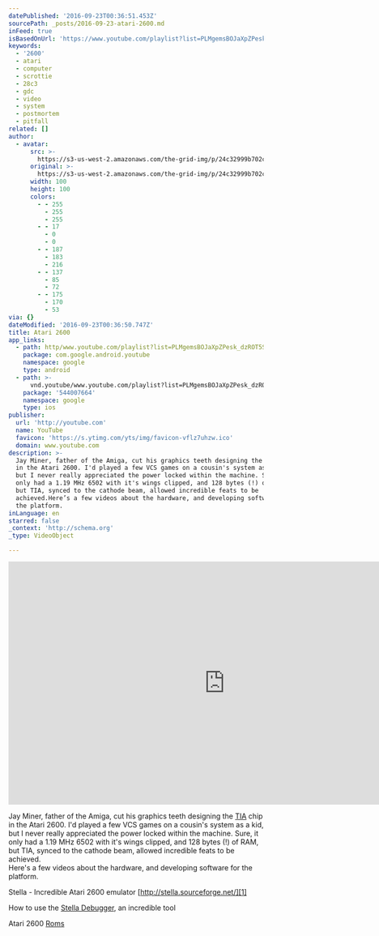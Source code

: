 ```yaml
---
datePublished: '2016-09-23T00:36:51.453Z'
sourcePath: _posts/2016-09-23-atari-2600.md
inFeed: true
isBasedOnUrl: 'https://www.youtube.com/playlist?list=PLMgemsBOJaXpZPesk_dzROT5S7ewlz7Fv'
keywords:
  - '2600'
  - atari
  - computer
  - scrottie
  - 28c3
  - gdc
  - video
  - system
  - postmortem
  - pitfall
related: []
author:
  - avatar:
      src: >-
        https://s3-us-west-2.amazonaws.com/the-grid-img/p/24c32999b702ca2456f378705d038475edc894cf.jpg
      original: >-
        https://s3-us-west-2.amazonaws.com/the-grid-img/p/24c32999b702ca2456f378705d038475edc894cf.jpg
      width: 100
      height: 100
      colors:
        - - 255
          - 255
          - 255
        - - 17
          - 0
          - 0
        - - 187
          - 183
          - 216
        - - 137
          - 85
          - 72
        - - 175
          - 170
          - 53
via: {}
dateModified: '2016-09-23T00:36:50.747Z'
title: Atari 2600
app_links:
  - path: http/www.youtube.com/playlist?list=PLMgemsBOJaXpZPesk_dzROT5S7ewlz7Fv
    package: com.google.android.youtube
    namespace: google
    type: android
  - path: >-
      vnd.youtube/www.youtube.com/playlist?list=PLMgemsBOJaXpZPesk_dzROT5S7ewlz7Fv
    package: '544007664'
    namespace: google
    type: ios
publisher:
  url: 'http://youtube.com'
  name: YouTube
  favicon: 'https://s.ytimg.com/yts/img/favicon-vflz7uhzw.ico'
  domain: www.youtube.com
description: >-
  Jay Miner, father of the Amiga, cut his graphics teeth designing the TIA chip
  in the Atari 2600. I'd played a few VCS games on a cousin's system as a kid,
  but I never really appreciated the power locked within the machine. Sure, it
  only had a 1.19 MHz 6502 with it's wings clipped, and 128 bytes (!) of RAM,
  but TIA, synced to the cathode beam, allowed incredible feats to be
  achieved.Here’s a few videos about the hardware, and developing software for
  the platform.
inLanguage: en
starred: false
_context: 'http://schema.org'
_type: VideoObject

---
```

<iframe src="https://cdn.embedly.com/widgets/media.html?src=http%3A%2F%2Fwww.youtube.com%2Fembed%2Fvideoseries%3Flist%3DPLMgemsBOJaXpZPesk_dzROT5S7ewlz7Fv&amp;url=https%3A%2F%2Fwww.youtube.com%2Fplaylist%3Flist%3DPLMgemsBOJaXpZPesk_dzROT5S7ewlz7Fv&amp;image=https%3A%2F%2Fi.ytimg.com%2Fvi%2FaNyebnxV9R8%2Fhqdefault.jpg%3Fcustom%3Dtrue%26w%3D320%26h%3D180%26stc%3Dtrue%26jpg444%3Dtrue%26jpgq%3D90%26sp%3D68%26sigh%3Dz9RlKokbvt1fFvw3Ny-NOqw3QEU&amp;key=b7d04c9b404c499eba89ee7072e1c4f7&amp;type=text%2Fhtml&amp;schema=youtube" width="853" height="480" scrolling="no" frameborder="0" allowfullscreen="" style=""></iframe>

Jay Miner, father of the Amiga, cut his graphics teeth designing the [TIA][0] chip in the Atari 2600\. I'd played a few VCS games on a cousin's system as a kid, but I never really appreciated the power locked within the machine. Sure, it only had a 1.19 MHz 6502 with it's wings clipped, and 128 bytes (!) of RAM, but TIA, synced to the cathode beam, allowed incredible feats to be achieved.  
Here's a few videos about the hardware, and developing software for the platform.

Stella - Incredible Atari 2600 emulator [http://stella.sourceforge.net/][1]

How to use the [Stella Debugger][2], an incredible tool

Atari 2600 [Roms][3]

[0]: https://en.wikipedia.org/wiki/Television_Interface_Adaptor "TIA"
[1]: http://stella.sourceforge.net/ "http://stella.sourceforge.net/"
[2]: http://stella.sourceforge.net/docs/debugger.html "Stella Debugger"
[3]: https://www.atariage.com/system_items.html?SystemID=2600&ItemTypeID=ROM "Roms"